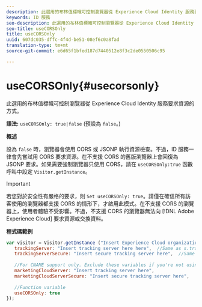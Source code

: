 ```yaml
---
description: 此選用的布林值標幟可控制瀏覽器從 Experience Cloud Identity 服務要求資源的方式。
keywords: ID 服務
seo-description: 此選用的布林值標幟可控制瀏覽器從 Experience Cloud Identity 服務要求資源的方式。
seo-title: useCORSOnly
title: useCORSOnly
uuid: 607dc035-dffc-4f4d-be51-08ef6c0a8fad
translation-type: tm+mt
source-git-commit: e6d65f1bfed187d7440512e8f3c2de0550506c95

---
```



# useCORSOnly{#usecorsonly}

此選用的布林值標幟可控制瀏覽器從 Experience Cloud Identity 服務要求資源的方式。

**語法:** `useCORSOnly: true|false` (預設為 `false`。)

**概述**

設為 `false` 時，瀏覽器會使用 CORS 或 JSONP 執行資源檢查。不過，ID 服務一律會先嘗試用 CORS 要求資源。在不支援 CORS 的舊版瀏覽器上會回復為 JSONP 要求。如果需要強制瀏覽器只使用 CORS，請在 `useCORSOnly:true` 函數呼叫中設定 `Visitor.getInstance`。

>[!IMPORTANT]
>
>若您對於安全性有嚴格的要求，則 `Set useCORSOnly: true`。請僅在確信所有訪客使用的瀏覽器都支援 CORS 的情形下，才啟用此模式。在不支援 CORS 的瀏覽器上，使用者體驗不受影響。不過，不支援 CORS 的瀏覽器無法向 [!DNL Adobe Experience Cloud] 要求資源或交換資料。

**程式碼範例**

```js
var visitor = Visitor.getInstance ("Insert Experience Cloud organization ID here",{ 
   trackingServer: "Insert tracking server here here",  //Same as s.trackingServer 
   trackingServerSecure: "Insert secure tracking server here",  //Same as s.trackingServerSecure 
 
   //For CNAME support only. Exclude these variables if you're not using CNAME 
   marketingCloudServer: "Insert tracking server here", 
   marketingCloudServerSecure: "Insert secure tracking server here", 
 
   //Function variable 
   useCORSOnly: true 
});
```

